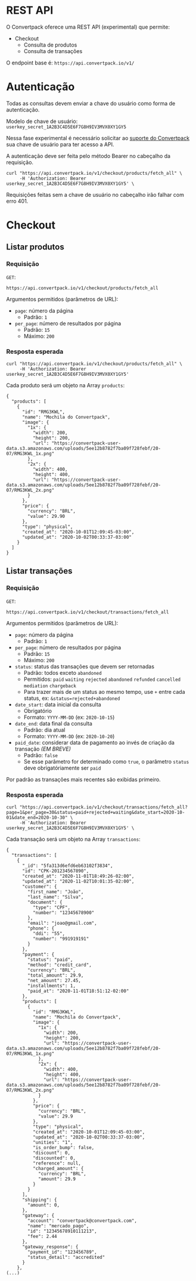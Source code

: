 # REST API

O Convertpack oferece uma REST API (experimental) que permite:

- Checkout
  - Consulta de produtos
  - Consulta de transações
  
O endpoint base é: `https://api.convertpack.io/v1/`

# Autenticação

Todas as consultas devem enviar a chave do usuário como forma de autenticação.

Modelo de chave de usuário: `userkey_secret_1A2B3C4D5E6F7G8H9IV3MVX0XY1GY5`

Nessa fase experimental é necessário solicitar ao [suporte do Convertpack](mailto:support@convertpack.io) sua chave de usuário para ter acesso a API.

A autenticação deve ser feita pelo método Bearer no cabeçalho da requisição.

```
curl "https://api.convertpack.io/v1/checkout/products/fetch_all" \
     -H 'Authorization: Bearer userkey_secret_1A2B3C4D5E6F7G8H9IV3MVX0XY1GY5' \
```

Requisições feitas sem a chave de usuário no cabeçalho irão falhar com erro 401.

# Checkout
## Listar produtos

### Requisição
`GET`:
```
https://api.convertpack.io/v1/checkout/products/fetch_all
```

Argumentos permitidos (parâmetros de URL):

- `page`: número da página
  - Padrão: `1`
- `per_page`: número de resultados por página
  - Padrão: `15`
  - Máximo: `200`

### Resposta esperada
```
curl "https://api.convertpack.io/v1/checkout/products/fetch_all" \
     -H 'Authorization: Bearer userkey_secret_1A2B3C4D5E6F7G8H9IV3MVX0XY1GY5'
```

Cada produto será um objeto na Array `products`:

```
{
  "products": [
    {
      "id": "RMG3KWL",
      "name": "Mochila do Convertpack",
      "image": {
        "1x": {
          "width": 200,
          "height": 200,
          "url": "https://convertpack-user-data.s3.amazonaws.com/uploads/5ee12b8782f7ba09f728febf/20-07/RMG3KWL_1x.png"
        },
        "2x": {
          "width": 400,
          "height": 400,
          "url": "https://convertpack-user-data.s3.amazonaws.com/uploads/5ee12b8782f7ba09f728febf/20-07/RMG3KWL_2x.png"
        }
      },
      "price": {
        "currency": "BRL",
        "value": 29.90
      },
      "type": "physical",
      "created_at": "2020-10-01T12:09:45-03:00",
      "updated_at": "2020-10-02T00:33:37-03:00"
    }
  ]
}
```

## Listar transações

### Requisição
`GET`:
```
https://api.convertpack.io/v1/checkout/transactions/fetch_all
```

Argumentos permitidos (parâmetros de URL):

- `page`: número da página
  - Padrão: `1`
- `per_page`: número de resultados por página
  - Padrão: `15`
  - Máximo: `200`
- `status`: status das transações que devem ser retornadas
  - Padrão: todos exceto `abandoned`
  - Permitidos: `paid` `waiting` `rejected` `abandoned` `refunded` `cancelled` `mediation` `chargeback`
  - Para trazer mais de um status ao mesmo tempo, use `+` entre cada status, ex: `&status=rejected+abandoned`
- `date_start`: data inicial da consulta
  - Obrigatório
  - Formato: `YYYY-MM-DD` (ex: `2020-10-15`)
- `date_end`: data final da consulta
  - Padrão: dia atual
  - Formato: `YYYY-MM-DD` (ex: `2020-10-20`)
- `paid_date`: considerar data de pagamento ao invés de criação da transação _(EM BREVE)_
  - Padrão: `false`
  - Se esse parâmetro for determinado como `true`, o parâmetro `status` deve obrigatóriamente ser `paid`

Por padrão as transações mais recentes são exibidas primeiro.

### Resposta esperada
```
curl "https://api.convertpack.io/v1/checkout/transactions/fetch_all?page=1&per_page=30&status=paid+rejected+waiting&date_start=2020-10-01&date_end=2020-10-30" \
     -H 'Authorization: Bearer userkey_secret_1A2B3C4D5E6F7G8H9IV3MVX0XY1GY5' \
```

Cada transação será um objeto na Array `transactions`:

```
{
  "transactions": [
    {
      "_id": "5fa313d6efd6eb63102f3834",
      "id": "CPK-201234567890",
      "created_at": "2020-11-01T18:49:26-02:00",
      "updated_at": "2020-11-02T10:01:35-02:00",
      "customer": {
        "first_name": "João",
        "last_name": "Silva",
        "document": {
          "type": "CPF",
          "number": "12345678900"
        },
        "email": "joao@gmail.com",
        "phone": {
          "ddi": "55",
          "number": "991919191"
        }
      },
      "payment": {
        "status": "paid",
        "method": "credit_card",
        "currency": "BRL",
        "total_amount": 29.9,
        "net_amount": 27.45,
        "installments": 1,
        "paid_at": "2020-11-01T18:51:12-02:00"
      },
      "products": [
        {
          "id": "RMG3KWL",
          "name": "Mochila do Convertpack",
          "image": {
            "1x": {
              "width": 200,
              "height": 200,
              "url": "https://convertpack-user-data.s3.amazonaws.com/uploads/5ee12b8782f7ba09f728febf/20-07/RMG3KWL_1x.png"
            },
            "2x": {
              "width": 400,
              "height": 400,
              "url": "https://convertpack-user-data.s3.amazonaws.com/uploads/5ee12b8782f7ba09f728febf/20-07/RMG3KWL_2x.png"
            }
          },
          "price": {
            "currency": "BRL",
            "value": 29.9
          },
          "type": "physical",
          "created_at": "2020-10-01T12:09:45-03:00",
          "updated_at": "2020-10-02T00:33:37-03:00",
          "unities": "1",
          "is_order_bump": false,
          "discount": 0,
          "discounted": 0,
          "reference": null,
          "charged_amount": {
            "currency": "BRL",
            "amount": 29.9
          }
        }
      ],
      "shipping": {
        "amount": 0,
      },
      "gateway": {
        "account": "convertpack@convertpack.com",
        "name": "mercado_pago",
        "id": "12345678910111213",
        "fee": 2.44
      },
      "gateway_response": {
        "payment_id": "123456789",
        "status_detail": "accredited"
      }
    },
(...)
```
